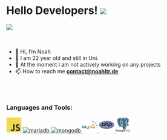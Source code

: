 <h1> Hello Developers! <img src = "https://raw.githubusercontent.com/MartinHeinz/MartinHeinz/master/wave.gif" width = 30px> </h1>
<p align='center'>
</p>

<p>
  <a href="https://github.com/DenverCoder1/readme-typing-svg"><img src="https://readme-typing-svg.herokuapp.com?width=500&font=IBM+Plex+Sans&color=1DC3F7&vCenter=true&lines=Welcome+to+my+GitHub+Profile!;Contact+Email:+contact@noahltr.de" /></a>
</p>

<br>

- 👋 Hi, I’m Noah
- 💼 I am 22 year old and still in Uni.
- 🔭 At the moment I am not actively working on any projects
- 📫 How to reach me **contact@noahltr.de**

<br/>
<br>

<h3 align="left">Languages and Tools:</h3>
</a> <a href="https://developer.mozilla.org/en-US/docs/Web/JavaScript" target="_blank" rel="noreferrer"><img src="https://raw.githubusercontent.com/devicons/devicon/master/icons/javascript/javascript-original.svg" alt="javascript" width="40" height="40"/>
</a><a href="https://mariadb.org/" target="_blank" rel="noreferrer"><img src="https://www.vectorlogo.zone/logos/mariadb/mariadb-icon.svg" alt="mariadb" width="40" height="40"/> </a>
<a href="https://www.java.com/" target="_blank" rel="noreferrer"><img src="https://cdn-icons-png.flaticon.com/512/226/226777.png" alt="mongodb" width="40" height="40"/>
</a><a href="https://www.mysql.com/" target="_blank" rel="noreferrer"><img src="https://raw.githubusercontent.com/devicons/devicon/master/icons/mysql/mysql-original-wordmark.svg" alt="mysql" width="40" height="40"/> </a>
<a href="https://www.php.net" target="_blank" rel="noreferrer"><img src="https://raw.githubusercontent.com/devicons/devicon/master/icons/php/php-original.svg" alt="php" width="40" height="40"/> </a>
<a href="https://www.postgresql.org" target="_blank" rel="noreferrer"><img src="https://raw.githubusercontent.com/devicons/devicon/master/icons/postgresql/postgresql-original-wordmark.svg" alt="postgresql" width="40" height="40"/> </a>

